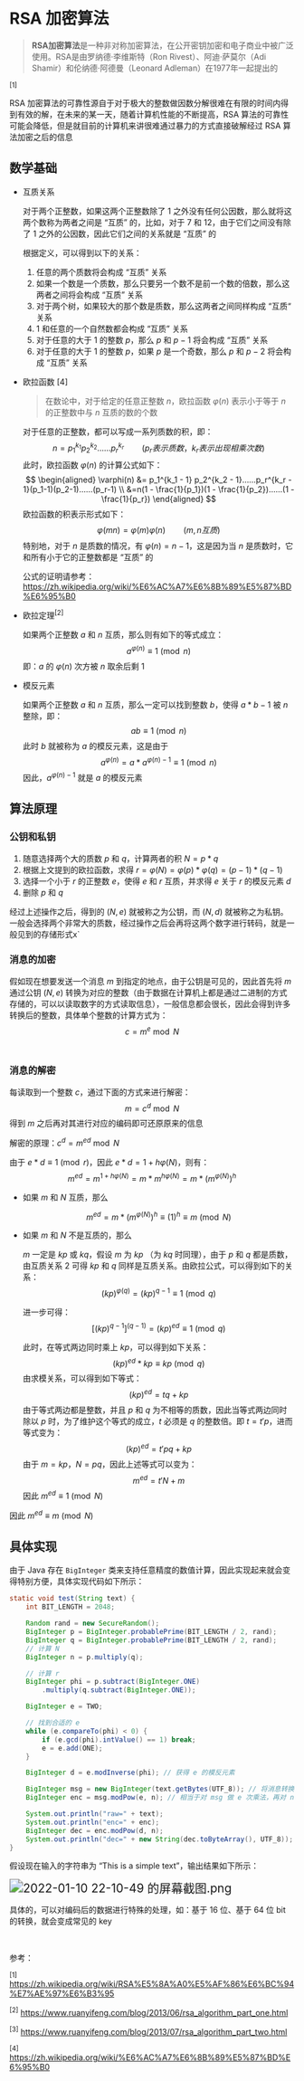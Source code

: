 # RSA 加密算法

> **RSA加密算法**是一种非对称加密算法，在公开密钥加密和电子商业中被广泛使用。RSA是由罗纳德·李维斯特（Ron Rivest）、阿迪·萨莫尔（Adi Shamir）和伦纳德·阿德曼（Leonard Adleman）在1977年一起提出的

<sup>[1]</sup>

RSA 加密算法的可靠性源自于对于极大的整数做因数分解很难在有限的时间内得到有效的解，在未来的某一天，随着计算机性能的不断提高，RSA 算法的可靠性可能会降低，但是就目前的计算机来讲很难通过暴力的方式直接破解经过 RSA 算法加密之后的信息

## 数学基础

- 互质关系
  
    对于两个正整数，如果这两个正整数除了 $1$ 之外没有任何公因数，那么就将这两个数称为两者之间是 “互质” 的，比如，对于 $7$  和 $12$，由于它们之间没有除了 $1$ 之外的公因数，因此它们之间的关系就是 “互质” 的
  
    根据定义，可以得到以下的关系：
  
  1. 任意的两个质数将会构成 “互质” 关系
  2. 如果一个数是一个质数，那么只要另一个数不是前一个数的倍数，那么这两者之间将会构成 “互质” 关系
  3. 对于两个树，如果较大的那个数是质数，那么这两者之间同样构成 “互质“ 关系
  4. $1$ 和任意的一个自然数都会构成 “互质” 关系
  5. 对于任意的大于 $1$ 的整数 $p$，那么 $p$  和 $p - 1$ 将会构成 “互质” 关系
  6. 对于任意的大于 $1$ 的整数 $p$，如果 $p$ 是一个奇数，那么 $p$ 和 $p - 2$ 将会构成  “互质” 关系

- 欧拉函数 [4]
  
  > 在数论中，对于给定的任意正整数 $n$，欧拉函数 $\varphi(n)$ 表示小于等于 $n$ 的正整数中与 $n$ 互质的数的个数
  
    对于任意的正整数，都可以写成一系列质数的积，即：
  $$
    n = p_1^{k_1}p_2^{k_2}……p_r^{k_r}\qquad(p_r 表示质数，k_r 表示出现相乘次数)
  $$
    此时，欧拉函数 $\varphi(n)$ 的计算公式如下：
  $$
    \begin{aligned}
    \varphi(n) &= p_1^{k_1 - 1} p_2^{k_2 - 1}……p_r^{k_r - 1}(p_1-1)(p_2-1)……(p_r-1) \\
    &=n(1 - \frac{1}{p_1})(1 - \frac{1}{p_2})……(1 - \frac{1}{p_r})
    \end{aligned}
  $$
    欧拉函数的积表示形式如下：
  $$
    \varphi(mn) = \varphi(m)\varphi(n)\qquad (m, n 互质)
  $$
    特别地，对于 $n$ 是质数的情况，有 $\varphi(n) = n - 1$，这是因为当 $n$ 是质数时，它和所有小于它的正整数都是 “互质” 的 
  
  公式的证明请参考：https://zh.wikipedia.org/wiki/%E6%AC%A7%E6%8B%89%E5%87%BD%E6%95%B0

- 欧拉定理<sup>[2]</sup>
  
    如果两个正整数 $a$ 和 $n$ 互质，那么则有如下的等式成立：
    $$
    a^{\varphi(n)} \equiv 1\pmod{n}
    $$
    即：$a$ 的 $\varphi(n)$ 次方被 $n$ 取余后剩 $1$​

- 模反元素
  
    如果两个正整数 $a$ 和 $n$ 互质，那么一定可以找到整数 $b$，使得 $a*b - 1$ 被 $n$ 整除，即：
    $$
    ab \equiv 1\pmod{n}
    $$
    此时 $b$ 就被称为 $a$ 的模反元素，这是由于
    $$
    a^{\varphi(n)} = a * a^{\varphi(n) - 1} \equiv 1\pmod{n}
    $$
    因此，$a^{\varphi(n) - 1}$ 就是 $a$ 的模反元素

## 算法原理

### 公钥和私钥

1. 随意选择两个大的质数 $p$ 和 $q$，计算两者的积 $N = p*q$
2. 根据上文提到的欧拉函数，求得 $r = \varphi(N) = \varphi(p)*\varphi(q)=(p - 1)*(q - 1)$​
3. 选择一个小于 $r$ 的正整数 $e$，使得 $e$ 和 $r$ 互质，并求得 $e$ 关于 $r$ 的模反元素 $d$
4. 删除 $p$ 和 $q$

经过上述操作之后，得到的 $(N, e)$ 就被称之为公钥，而 $(N, d)$ 就被称之为私钥。一般会选择两个非常大的质数，经过操作之后会再将这两个数字进行转码，就是一般见到的存储形式x`

### 消息的加密

假如现在想要发送一个消息 $m$ 到指定的地点，由于公钥是可见的，因此首先将 $m$ 通过公钥 $(N, e)$ 转换为对应的整数（由于数据在计算机上都是通过二进制的方式存储的，可以以读取数字的方式读取信息），一般信息都会很长，因此会得到许多转换后的整数，具体单个整数的计算方式为：
$$
c = m^e\bmod N
$$
<br />

### 消息的解密

每读取到一个整数 $c$，通过下面的方式来进行解密：
$$
m = c^d \bmod N
$$
得到 $m$ 之后再对其进行对应的编码即可还原原来的信息

解密的原理：$c^d = m^{ed} \bmod N$

由于 $e*d \equiv 1 \pmod r$​，因此 $e*d = 1 + h\varphi(N)$​，则有：
$$
m^{ed} = m^{1+h\varphi(N)} = m*m^{h\varphi(N)} = m*(m^{\varphi(N)})^h
$$

- 如果 $m$ 和 $N$ 互质，那么
  
    $$
  m^{ed}= m*(m^{\varphi(N)})^h \equiv (1)^h\equiv m\pmod N
  $$
  
- 如果 $m$​ 和 $N$​ 不是互质的，那么
  
    $m$ 一定是  $kp$  或 $kq$，假设 $m$ 为 $kp$ （为 $kq$ 时同理），由于 $p$ 和 $q$ 都是质数，由互质关系 $2$ 可得 $kp$ 和 $q$ 同样是互质关系。由欧拉公式，可以得到如下的关系：
  $$
    (kp)^{\varphi(q)}=(kp)^{q - 1}\equiv 1\pmod q
  $$
    
    
    进一步可得：
    $$
    [(kp)^{q - 1}]^{(q-1)} = (kp)^{ed} \equiv 1 \pmod q
    $$
    
    
    此时，在等式两边同时乘上 $kp$，可以得到如下关系：
    $$
    (kp)^{ed} * kp \equiv kp\pmod q
    $$
    由求模关系，可以得到如下等式：
    $$
    (kp)^{ed} = tq + kp
    $$
    由于等式两边都是整数，并且 $p$ 和 $q$ 为不相等的质数，因此当等式两边同时除以 $p$ 时，为了维护这个等式的成立，$t$ 必须是 $q$ 的整数倍。即 $t = t'p$，进而等式变为：
    $$
    (kp)^{ed} = t'pq + kp
    $$
    由于 $m=kp$，$N=pq$，因此上述等式可以变为：
    $$
    m^{ed} = t'N + m
    $$
    因此 $m^{ed} \equiv 1\pmod N$
    
    

因此 $m^{ed} \equiv m \pmod N$

## 具体实现

由于 Java 存在 `BigInteger` 类来支持任意精度的数值计算，因此实现起来就会变得特别方便，具体实现代码如下所示：

```java
static void test(String text) {
    int BIT_LENGTH = 2048;

    Random rand = new SecureRandom();
    BigInteger p = BigInteger.probablePrime(BIT_LENGTH / 2, rand);
    BigInteger q = BigInteger.probablePrime(BIT_LENGTH / 2, rand);
    // 计算 N
    BigInteger n = p.multiply(q);

    // 计算 r
    BigInteger phi = p.subtract(BigInteger.ONE)
        .multiply(q.subtract(BigInteger.ONE));

    BigInteger e = TWO;

    // 找到合适的 e
    while (e.compareTo(phi) < 0) {
        if (e.gcd(phi).intValue() == 1) break;
        e = e.add(ONE);
    }

    BigInteger d = e.modInverse(phi); // 获得 e 的模反元素

    BigInteger msg = new BigInteger(text.getBytes(UTF_8)); // 将消息转换为对应的整数
    BigInteger enc = msg.modPow(e, n); // 相当于对 msg 做 e 次乘法，再对 n 求模

    System.out.println("raw=" + text);
    System.out.println("enc=" + enc);
    BigInteger dec = enc.modPow(d, n);
    System.out.println("dec=" + new String(dec.toByteArray(), UTF_8));
}
```

假设现在输入的字符串为 “This is a simple text”，输出结果如下所示：

<img src="https://s2.loli.net/2022/01/10/sHeO6RjYQfmapbk.png" alt="2022-01-10 22-10-49 的屏幕截图.png" style="zoom:150%;" />

具体的，可以对编码后的数据进行特殊的处理，如：基于 16 位、基于 64 位 bit 的转换，就会变成常见的 key

<br />

参考：

<sup>[1]</sup> https://zh.wikipedia.org/wiki/RSA%E5%8A%A0%E5%AF%86%E6%BC%94%E7%AE%97%E6%B3%95

<sup>[2]</sup> https://www.ruanyifeng.com/blog/2013/06/rsa_algorithm_part_one.html

<sup>[3]</sup> https://www.ruanyifeng.com/blog/2013/07/rsa_algorithm_part_two.html

<sup>[4]</sup> https://zh.wikipedia.org/wiki/%E6%AC%A7%E6%8B%89%E5%87%BD%E6%95%B0